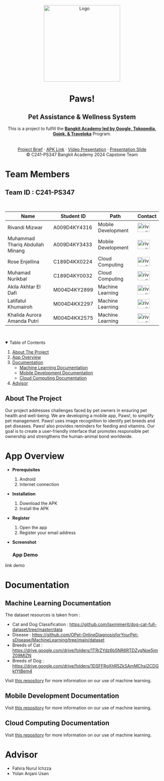 <!-- PROJECT LOGO -->
<br />
<p align="center">
  <a href="https://github.com/nurikbal15/capstone-paws">
    <img src="link logo" width='250dp' alt="Logo" >
  </a>

  <h1 align="center">Paws!</h1>
  <h2 align="center">
  Pet Assistance & Wellness System</h2> 
  
<p align="center">
  This is a project to fulfill the  <a href="https://grow.google/intl/id_id/bangkit/"><strong>Bangkit Academy led by Google, Tokopedia, Gojek, & Traveloka</strong></a>
   Program.
  <br />
    <br />
    <br />
    <a href="https://docs.google.com/document/d/1wk7jY7WCEzWCcJeXM1Dkm1H1pL9e61Ruh2rQUNEUBl4/edit?usp=sharing">Project Brief</a>
  ·
  <a href="Link app">APK Link</a>
  ·
  <a href="Link video">Video Presentation</a>
  ·
  <a href="https://www.canva.com/design/DAGILqDQbkQ/f4wfactjLqGuans3IUHR5A/view?utm_content=DAGILqDQbkQ&utm_campaign=designshare&utm_medium=link&utm_source=editor">Presentation Slide</a>
    <br />
    © C241-PS347 Bangkit Academy 2024 Capstone Team
  </p>
</p>

# Team Members

## Team ID : C241-PS347

<br>
<p align="center">

| Name                                  | Student ID   | Path                 | Contact |
| ------------------------------------- | -----------  | -------------------- | ------- |
| Rivandi Mizwar                        | A009D4KY4316 | Mobile Development   |<a href="https://www.linkedin.com/in/rivandimizwar" target="blank"><img align="center" src="https://raw.githubusercontent.com/rahuldkjain/github-profile-readme-generator/master/src/images/icons/Social/linked-in-alt.svg" alt="rivandimizwar" height="30" width="40" /></a>         |
| Muhammad Thariq Abdullah Minang       | A009D4KY3433 | Mobile Development   |<a href="https://www.linkedin.com/in/muhammad-thariq-abdullah-minang-b437282a5/" target="blank"><img align="center" src="https://raw.githubusercontent.com/rahuldkjain/github-profile-readme-generator/master/src/images/icons/Social/linked-in-alt.svg" alt="rivandimizwar" height="30" width="40" /></a>         |
| Rose Enjellina                        | C189D4KX0224 | Cloud Computing      |<a href="https://www.linkedin.com/in/rose-enjellina-6516102a3/" target="blank"><img align="center" src="https://raw.githubusercontent.com/rahuldkjain/github-profile-readme-generator/master/src/images/icons/Social/linked-in-alt.svg" alt="rivandimizwar" height="30" width="40" /></a>         |
| Muhamad Nurikbal                      | C189D4KY0032 | Cloud Computing      |<a href="https://www.linkedin.com/in/muhamad-nurikbal-43b9b72ba/" target="blank"><img align="center" src="https://raw.githubusercontent.com/rahuldkjain/github-profile-readme-generator/master/src/images/icons/Social/linked-in-alt.svg" alt="rivandimizwar" height="30" width="40" /></a>         |
| Akila Akhtar El Dafi                  | M004D4KY2899 | Machine Learning     |<a href="https://www.linkedin.com/in/akilaakhtar/" target="blank"><img align="center" src="https://raw.githubusercontent.com/rahuldkjain/github-profile-readme-generator/master/src/images/icons/Social/linked-in-alt.svg" alt="rivandimizwar" height="30" width="40" /></a>         |
| Latifatul Khumairoh                   | M004D4KX2297 | Machine Learning     |<a href="https://www.linkedin.com/in/latifatulkhumairoh/" target="blank"><img align="center" src="https://raw.githubusercontent.com/rahuldkjain/github-profile-readme-generator/master/src/images/icons/Social/linked-in-alt.svg" alt="rivandimizwar" height="30" width="40" /></a>         |
| Khalida Aurora Amanda Putri           | M004D4KX2575 | Machine Learning     |<a href="https://www.linkedin.com/in/khalidaaurora/" target="blank"><img align="center" src="https://raw.githubusercontent.com/rahuldkjain/github-profile-readme-generator/master/src/images/icons/Social/linked-in-alt.svg" alt="rivandimizwar" height="30" width="40" /></a>         |

<br>

<!-- TABLE OF CONTENTS -->
<details open="open">
  <summary>Table of Contents</summary>
  <ol>
    <li><a href="#about-the-project">About The Project</a></li>
    <li><a href="#app-overview">App Overview</a></li>
    <li>
      <a href="#documentation">Documentation</a>
      <ul>
        <li><a href="#machine-learning-documentation">Machine Learning Documentation</a></li>
        <li><a href="#mobile-development-documentation">Mobile Development Documentation</a></li>
        <li><a href="#cloud-computing-documentation">Cloud Computing Documentation</a></li>
      </ul>
    </li>
    <li><a href="#advisor">Advisor</a></li>
  </ol>
</details>

## About The Project

Our project addresses challenges faced by pet owners in ensuring pet health and well-being. We are developing a mobile app, Paws!, to simplify pet management. Paws! uses image recognition to identify pet breeds and pet diseases. Paws! also provides reminders for feeding and vitamins. Our goal is to create a user-friendly interface that promotes responsible pet ownership and strengthens the human-animal bond worldwide.

# App Overview

- **Prerequisites**

  1.  Android
  2.  Internet connection

- **Installation**

  1.  Download the APK
  2.  Install the APK

- **Register**

  1.  Open the app
  2.  Register your email address

- **Screenshot**

  ### App Demo
  

link demo


# Documentation

## Machine Learning Documentation

The dataset resources is taken from :
- Cat and Dog Classification : https://github.com/laxmimerit/dog-cat-full-dataset/tree/master/data
- Disease : https://github.com/OPet-OnlineDiagnosisforYourPet-sDisease/MachineLearning/tree/main/dataset
- Breeds of Cat : https://drive.google.com/drive/folders/1TRrZYdz6b5NR6RTDZygNoe5jmZ09MIZN
- Breeds of Dog : https://drive.google.com/drive/folders/1DSFFRgXhR5ZkSAmMChsl2CDGktYtBem4

Visit [this repository](https://github.com/nurikbal15/capstone-paws/tree/main/Machine%20Learning) for more information on our use of machine learning.

## Mobile Development Documentation
  
Visit [this repository](https://github.com/nurikbal15/capstone-paws/tree/main/Mobile%20Development) for more information on our use of machine learning.

## Cloud Computing Documentation

Visit [this repository](https://github.com/nurikbal15/capstone-paws/tree/main/Cloud%20Computing) for more information on our use of machine learning.

# Advisor
- Fahira Nurul Ichzza
- Yolan Anjani Usen		
